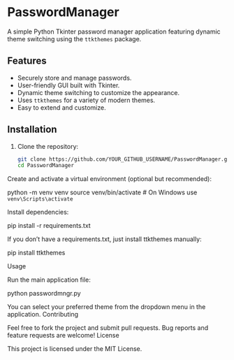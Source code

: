 # PasswordManager

A simple Python Tkinter password manager application featuring dynamic theme switching using the `ttkthemes` package.

## Features

- Securely store and manage passwords.
- User-friendly GUI built with Tkinter.
- Dynamic theme switching to customize the appearance.
- Uses `ttkthemes` for a variety of modern themes.
- Easy to extend and customize.

## Installation

1. Clone the repository:

   ```bash
   git clone https://github.com/YOUR_GITHUB_USERNAME/PasswordManager.git
   cd PasswordManager
Create and activate a virtual environment (optional but recommended):

python -m venv venv
source venv/bin/activate  # On Windows use `venv\Scripts\activate`

Install dependencies:

   pip install -r requirements.txt

If you don’t have a requirements.txt, just install ttkthemes manually:

   pip install ttkthemes

Usage

Run the main application file:

python passwordmngr.py

You can select your preferred theme from the dropdown menu in the application.
Contributing

Feel free to fork the project and submit pull requests. Bug reports and feature requests are welcome!
License

This project is licensed under the MIT License.

